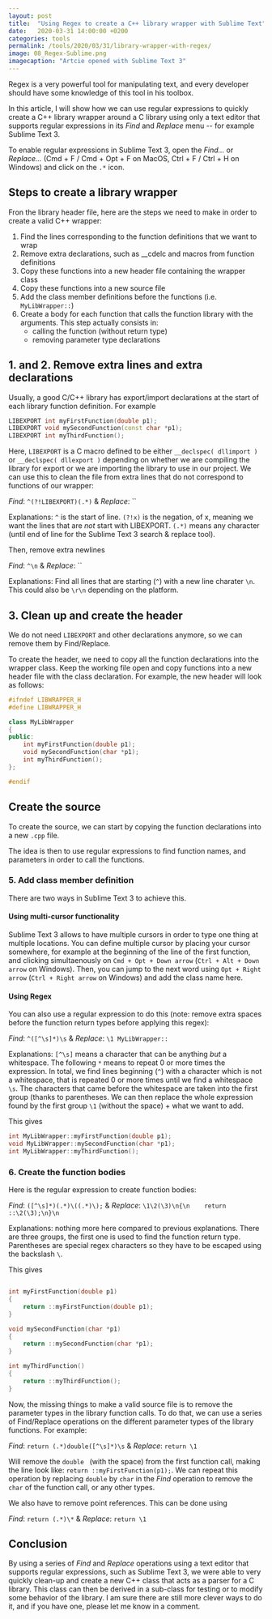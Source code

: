 ```yaml
---
layout: post
title:  "Using Regex to create a C++ library wrapper with Sublime Text"
date:   2020-03-31 14:00:00 +0200
categories: tools
permalink: /tools/2020/03/31/library-wrapper-with-regex/
image: 08_Regex-Sublime.png
imagecaption: "Artcie opened with Sublime Text 3"
---
```


Regex is a very powerful tool for manipulating text, and every developer should have some knowledge of this tool in his toolbox.

In this article, I will show how we can use regular expressions to quickly create a C++ library wrapper around a C library using only a text editor that supports regular expressions in its _Find_ and _Replace_ menu -- for example Sublime Text 3.  

To enable regular expressions in Sublime Text 3, open the _Find..._ or _Replace..._ (Cmd + F / Cmd + Opt + F on MacOS, Ctrl + F / Ctrl + H on Windows) and click on the `.*` icon.

## Steps to create a library wrapper

Fron the library header file, here are the steps we need to make in order to create a valid C++ wrapper:
1. Find the lines corresponding to the function definitions that we want to wrap
2. Remove extra declarations, such as __cdelc and macros from function definitions
3. Copy these functions into a new header file containing the wrapper class
4. Copy these functions into a new source file
5. Add the class member definitions before the functions (i.e. `MyLibWrapper::`)
6. Create a body for each function that calls the function library with the arguments. This step actually consists in:
	- calling the function (without return type)
	- removing parameter type declarations

## 1. and 2. Remove extra lines and extra declarations

Usually, a good C/C++ library has export/import declarations at the start of each library function definition. For example

```cpp
LIBEXPORT int myFirstFunction(double p1);
LIBEXPORT void mySecondFunction(const char *p1);
LIBEXPORT int myThirdFunction();
```

Here, `LIBEXPORT` is a C macro defined to be either `__declspec( dllimport )` or `__declspec( dllexport )` depending on whether we are compiling the library for export or we are importing the library to use in our project. We can use this to clean the file from extra lines that do not correspond to functions of our wrapper:

_Find_: `^(?!LIBEXPORT)(.*)` & _Replace_: ``

Explanations: `^` is the start of line. `(?!x)` is the negation, of x, meaning we want the lines that are *not* start with LIBEXPORT. `(.*)` means any character (until end of line for the Sublime Text 3 search & replace tool). 

Then, remove extra newlines

_Find_: `^\n` & _Replace_: ``

Explanations: Find all lines that are starting (`^`) with a new line charater `\n`. This could also be `\r\n` depending on the platform.

## 3. Clean up and create the header

We do not need `LIBEXPORT` and other declarations anymore, so we can remove them by Find/Replace.

To create the header, we need to copy all the function declarations into the wrapper class. Keep the working file open and copy functions into a new header file with the class declaration. For example, the new header will look as follows:

```cpp
#ifndef LIBWRAPPER_H
#define LIBWRAPPER_H

class MyLibWrapper
{
public:
	int myFirstFunction(double p1);
	void mySecondFunction(char *p1);
	int myThirdFunction();
};

#endif
```

## Create the source

To create the source, we can start by copying the function declarations into a new `.cpp` file. 

The idea is then to use regular expressions to find function names, and parameters in order to call the functions.

### 5. Add class member definition

There are two ways in Sublime Text 3 to achieve this.

#### Using multi-cursor functionality
Sublime Text 3 allows to have multiple cursors in order to type one thing at multiple locations. You can define multiple cursor by placing your cursor somewhere, for example at the beginning of the line of the first function, and clicking simultaenously on `Cmd + Opt + Down arrow` (`Ctrl + Alt + Down arrow` on Windows). Then, you can jump to the next word using `Opt + Right arrow` (`Ctrl + Right arrow` on Windows) and add the class name here.

#### Using Regex
You can also use a regular expression to do this (note: remove extra spaces before the function return types before applying this regex):

_Find_: `^([^\s]*)\s` & _Replace_: `\1 MyLibWrapper::`

Explanations: `[^\s]` means a character that can be anything _but_ a whitespace. The following `*` means to repeat 0 or more times the expression. In total, we find lines beginning (`^`) with a character which is not a whitespace, that is repeated 0 or more times until we find a whitespace `\s`. The characters that came before the whitespace are taken into the first group (thanks to parentheses. We can then replace the whole expression found by the first group `\1` (without the space) + what we want to add.

This gives

```cpp
int MyLibWrapper::myFirstFunction(double p1);
void MyLibWrapper::mySecondFunction(char *p1);
int MyLibWrapper::myThirdFunction();

```


### 6. Create the function bodies

Here is the regular expression to create function bodies:

_Find_: `([^\s]*)(.*)\((.*)\);` & _Replace_: `\1\2(\3)\n{\n    return ::\2(\3);\n}\n` 

Explanations: nothing more here compared to previous explanations. There are three groups, the first one is used to find the function return type. Parentheses are special regex characters so they have to be escaped using the backslash `\`.

This gives

```cpp

int myFirstFunction(double p1)
{
	return ::myFirstFunction(double p1);
}

void mySecondFunction(char *p1)
{
	return ::mySecondFunction(char *p1);
}

int myThirdFunction()
{
	return ::myThirdFunction();
}

```

Now, the missing things to make a valid source file is to remove the parameter types in the library function calls. To do that, we can use a series of Find/Replace operations on the different parameter types of the library functions. For example:

_Find_: `return (.*)double([^\s]*)\s` & _Replace_: `return \1`

Will remove the `double ` (with the space) from the first function call, making the line look like: `return ::myFirstFunction(p1);`. We can repeat this operation by replacing `double` by `char` in the _Find_ operation to remove the `char` of the function call, or any other types. 

We also have to remove point references. This can be done using

_Find_: `return (.*)\*` & _Replace_: `return \1`


## Conclusion

By using a series of _Find_ and _Replace_ operations using a text editor that supports regular expressions, such as Sublime Text 3, we were able to very quickly clean-up and create a new C++ class that acts as a parser for a C library. This class can then be derived in a sub-class for testing or to modify some behavior of the library. I am sure there are still more clever ways to do it, and if you have one, please let me know in a comment.
